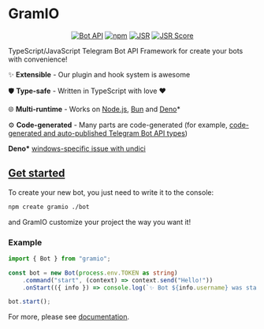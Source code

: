 # GramIO

<div align="center">

[![Bot API](https://img.shields.io/badge/Bot%20API-7.6-blue?logo=telegram&style=flat&labelColor=000&color=3b82f6)](https://core.telegram.org/bots/api)
[![npm](https://img.shields.io/npm/v/gramio?logo=npm&style=flat&labelColor=000&color=3b82f6)](https://www.npmjs.org/package/@gramio/core)
[![JSR](https://jsr.io/badges/@gramio/core)](https://jsr.io/@gramio/core)
[![JSR Score](https://jsr.io/badges/@gramio/core/score)](https://jsr.io/@gramio/core)

</div>

TypeScript/JavaScript Telegram Bot API Framework for create your bots with convenience!

✨ **Extensible** - Our plugin and hook system is awesome

🛡️ **Type-safe** - Written in TypeScript with love ❤️

🌐 **Multi-runtime** - Works on [Node.js](https://nodejs.org/), [Bun](https://bun.sh/) and [Deno](https://deno.com/)\*

⚙️ **Code-generated** - Many parts are code-generated (for example, [code-generated and auto-published Telegram Bot API types](https://github.com/gramiojs/types))

**Deno\*** [windows-specific issue with undici](https://github.com/denoland/deno/issues/19532)

## [Get started](https://gramio.dev/get-started)

To create your new bot, you just need to write it to the console:

```bash [npm]
npm create gramio ./bot
```

and GramIO customize your project the way you want it!

### Example

```typescript
import { Bot } from "gramio";

const bot = new Bot(process.env.TOKEN as string)
    .command("start", (context) => context.send("Hello!"))
    .onStart(({ info }) => console.log(`✨ Bot ${info.username} was started!`));

bot.start();
```

For more, please see [documentation](https://gramio.dev).
